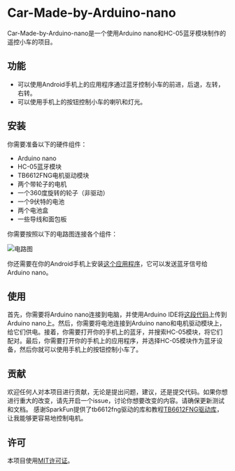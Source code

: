 # Car-Made-by-Arduino-nano

Car-Made-by-Arduino-nano是一个使用Arduino nano和HC-05蓝牙模块制作的遥控小车的项目。

## 功能

- 可以使用Android手机上的应用程序通过蓝牙控制小车的前进，后退，左转，右转。
- 可以使用手机上的按钮控制小车的喇叭和灯光。

## 安装

你需要准备以下的硬件组件：

- Arduino nano
- HC-05蓝牙模块
- TB6612FNG电机驱动模块
- 两个带轮子的电机
- 一个360度旋转的轮子（非驱动）
- 一个9伏特的电池
- 两个电池盒
- 一些导线和面包板

你需要按照以下的电路图连接各个组件：

![电路图](https://srituhobby.com/how-to-build-a-bluetooth-control-car-with-arduino-nano-and-hc-05-module/)

你还需要在你的Android手机上安装[这个应用程序](https://play.google.com/store/apps/details?id=com.lekpkd.duinojoy)，它可以发送蓝牙信号给Arduino nano。

## 使用

首先，你需要将Arduino nano连接到电脑，并使用Arduino IDE将[这段代码](https://play.google.com/store/apps/details?id=com)上传到Arduino nano上。然后，你需要将电池连接到Arduino nano和电机驱动模块上，给它们供电。接着，你需要打开你的手机上的蓝牙，并搜索HC-05模块，将它们配对。最后，你需要打开你的手机上的应用程序，并选择HC-05模块作为蓝牙设备，然后你就可以使用手机上的按钮控制小车了。

## 贡献

欢迎任何人对本项目进行贡献，无论是提出问题，建议，还是提交代码。如果你想进行重大的改变，请先开启一个issue，讨论你想要改变的内容。请确保更新测试和文档。
感谢SparkFun提供了tb6612fng驱动的库和教程[TB6612FNG驱动库](https://github.com/sparkfun/SparkFun_TB6612FNG_Arduino_Library)，让我能够更容易地控制电机。

## 许可

本项目使用[MIT许可证](https://github.com/Knock5700/Remote-Start.git)。
